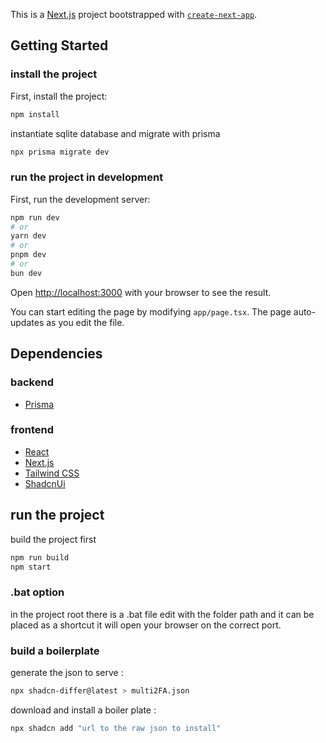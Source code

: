 This is a [Next.js](https://nextjs.org) project bootstrapped with [
`create-next-app`](https://nextjs.org/docs/app/api-reference/cli/create-next-app).

## Getting Started

### install the project

First, install the project:

```bash
npm install
```

instantiate sqlite database and migrate with prisma

```bash
npx prisma migrate dev
```

### run the project in development

First, run the development server:

```bash
npm run dev
# or
yarn dev
# or
pnpm dev
# or
bun dev
```

Open [http://localhost:3000](http://localhost:3000) with your browser to see the result.

You can start editing the page by modifying `app/page.tsx`. The page auto-updates as you edit the file.

## Dependencies

### backend

- [Prisma](https://www.prisma.io/)

### frontend

- [React](https://reactjs.org/)
- [Next.js](https://nextjs.org)
- [Tailwind CSS](https://tailwindcss.com/)
- [ShadcnUi](https://shadcn-ui.vercel.app/)

## run the project

build the project first

```bash
npm run build
npm start
```

### .bat option

in the project root there is a .bat file edit with the folder path and it can be placed as a shortcut it will open your browser on the correct port.

### build a boilerplate

generate the json to serve :

```bash
npx shadcn-differ@latest > multi2FA.json
```

download and install a boiler plate : 

```bash
npx shadcn add "url to the raw json to install"
```
